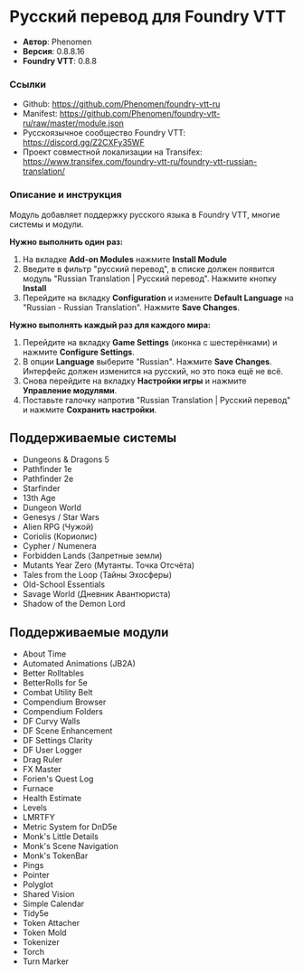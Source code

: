 # Русский перевод для Foundry VTT

* **Автор**: Phenomen
* **Версия**: 0.8.8.16
* **Foundry VTT**: 0.8.8

### Ссылки

* Github: https://github.com/Phenomen/foundry-vtt-ru
* Manifest: https://github.com/Phenomen/foundry-vtt-ru/raw/master/module.json
* Русскоязычное сообщество Foundry VTT: https://discord.gg/Z2CXFy35WF
* Проект совместной локализации на Transifex: https://www.transifex.com/foundry-vtt-ru/foundry-vtt-russian-translation/

### Описание и инструкция

Модуль добавляет поддержку русского языка в Foundry VTT, многие системы и модули.

**Нужно выполнить один раз:** 

1. На вкладке **Add-on Modules** нажмите **Install Module**
2. Введите в фильтр "русский перевод", в списке должен появится модуль "Russian Translation  | Русский перевод". Нажмите кнопку **Install**
3. Перейдите на вкладку **Configuration** и измените **Default Language** на "Russian - Russian Translation". Нажмите **Save Changes**. 

**Нужно выполнять каждый раз для каждого мира:**

1. Перейдите на вкладку **Game Settings** (иконка с шестерёнками) и нажмите **Configure Settings**.
2. В опции **Language** выберите "Russian". Нажмите **Save Changes**. Интерфейс должен изменится на русский, но это пока ещё не всё.
3. Снова перейдите на вкладку **Настройки игры** и нажмите **Управление модулями**.
4. Поставьте галочку напротив "Russian Translation | Русский перевод" и нажмите **Сохранить настройки**.

## Поддерживаемые cистемы

- Dungeons & Dragons 5
- Pathfinder 1e
- Pathfinder 2e
- Starfinder
- 13th Age
- Dungeon World
- Genesys / Star Wars
- Alien RPG (Чужой)
- Coriolis (Кориолис)
- Cypher / Numenera
- Forbidden Lands (Запретные земли)
- Mutants Year Zero (Мутанты. Точка Отсчёта)
- Tales from the Loop (Тайны Эхосферы)
- Old-School Essentials
- Savage World (Дневник Авантюриста)
- Shadow of the Demon Lord


## Поддерживаемые модули

- About Time
- Automated Animations (JB2A)
- Better Rolltables
- BetterRolls for 5e
- Combat Utility Belt
- Compendium Browser
- Compendium Folders
- DF Curvy Walls
- DF Scene Enhancement
- DF Settings Clarity
- DF User Logger
- Drag Ruler
- FX Master
- Forien's Quest Log
- Furnace
- Health Estimate
- Levels
- LMRTFY
- Metric System for DnD5e
- Monk's Little Details
- Monk's Scene Navigation
- Monk's TokenBar
- Pings
- Pointer
- Polyglot
- Shared Vision
- Simple Calendar
- Tidy5e
- Token Attacher
- Token Mold
- Tokenizer
- Torch
- Turn Marker